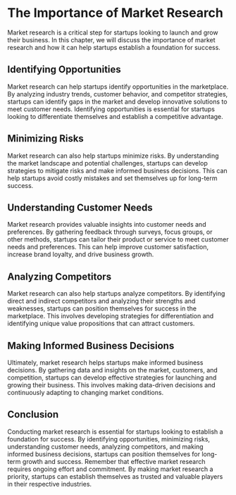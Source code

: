 The Importance of Market Research
========================================================================

Market research is a critical step for startups looking to launch and grow their business. In this chapter, we will discuss the importance of market research and how it can help startups establish a foundation for success.

Identifying Opportunities
-------------------------

Market research can help startups identify opportunities in the marketplace. By analyzing industry trends, customer behavior, and competitor strategies, startups can identify gaps in the market and develop innovative solutions to meet customer needs. Identifying opportunities is essential for startups looking to differentiate themselves and establish a competitive advantage.

Minimizing Risks
----------------

Market research can also help startups minimize risks. By understanding the market landscape and potential challenges, startups can develop strategies to mitigate risks and make informed business decisions. This can help startups avoid costly mistakes and set themselves up for long-term success.

Understanding Customer Needs
----------------------------

Market research provides valuable insights into customer needs and preferences. By gathering feedback through surveys, focus groups, or other methods, startups can tailor their product or service to meet customer needs and preferences. This can help improve customer satisfaction, increase brand loyalty, and drive business growth.

Analyzing Competitors
---------------------

Market research can also help startups analyze competitors. By identifying direct and indirect competitors and analyzing their strengths and weaknesses, startups can position themselves for success in the marketplace. This involves developing strategies for differentiation and identifying unique value propositions that can attract customers.

Making Informed Business Decisions
----------------------------------

Ultimately, market research helps startups make informed business decisions. By gathering data and insights on the market, customers, and competition, startups can develop effective strategies for launching and growing their business. This involves making data-driven decisions and continuously adapting to changing market conditions.

Conclusion
----------

Conducting market research is essential for startups looking to establish a foundation for success. By identifying opportunities, minimizing risks, understanding customer needs, analyzing competitors, and making informed business decisions, startups can position themselves for long-term growth and success. Remember that effective market research requires ongoing effort and commitment. By making market research a priority, startups can establish themselves as trusted and valuable players in their respective industries.
